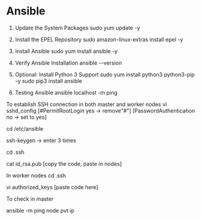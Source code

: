 # Ansible
1. Update the System Packages
sudo yum update -y

2. Install the EPEL Repository
sudo amazon-linux-extras install epel -y

3. Install Ansible
sudo yum install ansible -y

4. Verify Ansible Installation
ansible --version

5. Optional: Install Python 3 Support
sudo yum install python3 python3-pip -y
sudo pip3 install ansible

6. Testing Ansible
ansible localhost -m ping


To establish SSH connection in both master and worker nodes
vi sshd_config
[#PermitRootLogin yes -> remove"#"]
[PasswordAuthentication no -> set to yes]

cd /etc/ansible

ssh-keygen  -> enter 3 times

cd .ssh

cat id_rsa.pub  [copy the code, paste in nodes]

In worker nodes
cd .ssh

vi authorized_keys [paste code here]

To check in master 

ansible -m ping node pvt ip